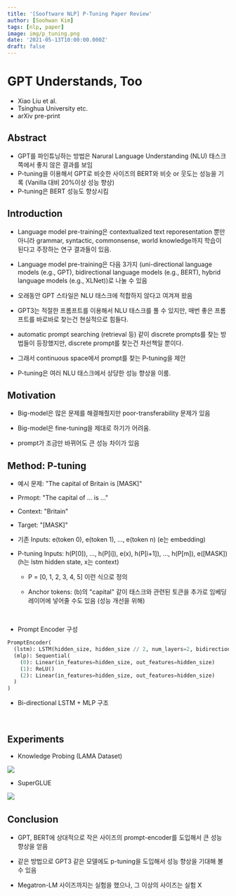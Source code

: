 ```yaml
---
title: '[Sooftware NLP] P-Tuning Paper Review'
author: [Soohwan Kim]
tags: [nlp, paper]
image: img/p_tuning.png
date: '2021-05-13T10:00:00.000Z'
draft: false
---
```


# GPT Understands, Too

- Xiao Liu et al.
- Tsinghua University etc.
- arXiv pre-print


## Abstract

- GPT를 파인튜닝하는 방법은 Narural Language Understanding (NLU) 태스크쪽에서 좋지 않은 결과를 보임
- P-tuning을 이용해서 GPT로 비슷한 사이즈의 BERT와 비슷 or 웃도는 성능을 기록 (Vanilla 대비 20%이상 성능 향상)
- P-tuning은 BERT 성능도 향상시킴


## Introduction

- Language model pre-training은 contextualized text reporesentation 뿐만 아니라 grammar, syntactic, commonsense, world knowledge까지 학습이 된다고 주장하는 연구 결과들이 있음.

- Language model pre-training은 다음 3가지 (uni-directional language models (e.g., GPT), bidirectional language models (e.g., BERT), hybrid language models (e.g., XLNet))로 나눌 수 있음

- 오래동안 GPT 스타일은 NLU 태스크에 적합하지 않다고 여겨져 왔음

- GPT3는 적절한 프롬프트를 이용해서 NLU 태스크를 풀 수 있지만, 매번 좋은 프롬프트를 바로바로 찾는건 현실적으로 힘들다.

- automatic prompt searching (retrieval 등) 같이 discrete prompts를 찾는 방법들이 등장했지만, discrete prompt를 찾는건 차선책일 뿐이다.

- 그래서 continuous space에서 prompt를 찾는 P-tuning을 제안

- P-tuning은 여러 NLU 태스크에서 상당한 성능 향상을 이룸.


## Motivation

- Big-model은 많은 문제를 해결해줬지만 poor-transferability 문제가 있음

- Big-model은 fine-tuning을 제대로 하기가 어려움.

- prompt가 조금만 바뀌어도 큰 성능 차이가 있음


## Method: P-tuning


- 예시 문제: "The capital of Britain is [MASK]"

- Prmopt: "The capital of ... is ..."

- Context: "Britain"

- Target: "[MASK]"

- 기존 Inputs: e(token 0), e(token 1), ..., e(token n) (e는 embedding)

- P-tuning Inputs: h(P[0]), ..., h(P[i]), e(x), h(P[i+1]), ..., h(P[m]), e([MASK]) (h는 lstm hidden state, x는 context)

  - P = [0, 1, 2, 3, 4, 5] 이런 식으로 정의

  - Anchor tokens: (b)의 "capital" 같이 태스크와 관련된 토큰을 추가로 임베딩 레이어에 넣어줄 수도 있음 (성능 개선을 위해)

​

- Prompt Encoder 구성
```python
PromptEncoder(
  (lstm): LSTM(hidden_size, hidden_size // 2, num_layers=2, bidirectional=True)
  (mlp): Sequential(
    (0): Linear(in_features=hidden_size, out_features=hidden_size)
    (1): ReLU()
    (2): Linear(in_features=hidden_size, out_features=hidden_size)
  )
)
```
- Bi-directional LSTM + MLP 구조

​

## Experiments

- Knowledge Probing (LAMA Dataset)
<img src="https://user-images.githubusercontent.com/42150335/119778212-3120b900-bf02-11eb-91b0-896d355c901e.png">

- SuperGLUE

<img src="https://user-images.githubusercontent.com/42150335/119778331-56152c00-bf02-11eb-92fc-05acf14e8027.png">
​

## Conclusion

- GPT, BERT에 상대적으로 작은 사이즈의 prompt-encoder를 도입해서 큰 성능 향상을 얻음

- 같은 방법으로 GPT3 같은 모델에도 p-tuning을 도입해서 성능 향상을 기대해 볼 수 있음

- Megatron-LM 사이즈까지는 실험을 했으나, 그 이상의 사이즈는 실험 X
